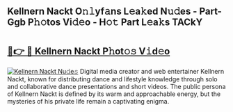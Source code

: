 ## Kellnern Nackt O𝚗𝚕yf𝚊ns L𝚎a𝚔ed N𝚞𝚍es - Part-Ggb P𝚑𝚘tos Vi𝚍𝚎o - H𝚘𝚝 Part L𝚎a𝚔s TACkY

# <h2><a href="http://kf3h33l.oniu.top/?m=Kellnern+Nackt">🔗👉 🔴 Kellnern Nackt P𝚑ot𝚘𝚜 V𝚒d𝚎o</a></h2>

[![Kellnern Nackt Nu𝚍e𝚜](https://i.imgur.com/0qMVB7G.gif)](http://kf3h33l.oniu.top/?m=Kellnern+Nackt)
Digital media creator and web entertainer Kellnern Nackt, known for distributing dance and lifestyle knowledge through solo and collaborative dance presentations and short videos. The public persona of Kellnern Nackt is defined by its warm and approachable energy, but the mysteries of his private life remain a captivating enigma.  
